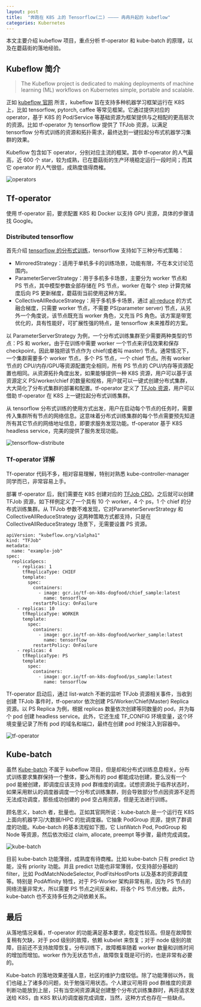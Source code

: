 ```yaml
---
layout: post
title:  "奔跑在 K8S 上的 Tensorflow(二) ———— 冉冉升起的 kubeflow"
categories: Kubernetes
---
```


本文主要介绍 kubeflow 项目，重点分析 tf-operator 和 kube-batch 的原理，以及在蘑菇街的落地经验。

## Kubeflow 简介

> The Kubeflow project is dedicated to making deployments of machine learning (ML) workflows on Kubernetes simple, portable and scalable. 

正如 [kubeflow 官网](https://www.kubeflow.org/) 所言，kubeflow 旨在支持多种机器学习框架运行在 K8S 上，比如 tensorflow, pytorch, caffee 等常见框架。它通过提供对应的 operator，基于 K8S 的 Pod/Service 等基础资源为框架提供与之相配的更高层次的资源。比如 tf-operator 为 tensorflow 提供了 TFJob 资源，以满足 tensorflow 分布式训练的资源和拓扑需求，最终达到一键拉起分布式机器学习集群的效果。

Kubeflow 包含如下 operator，分别对应主流的框架。其中 tf-operator 的人气最高，近 600 个 star，较为成熟，已在蘑菇街的生产环境稳定运行一段时间；而其它 operator 的人气很低，成熟度值得商榷。

![operators](http://wsfdl.oss-cn-qingdao.aliyuncs.com/kubeflow-operators.png)

## Tf-operator

使用 tf-operator 前，要求配置 K8S 和 Docker 以支持 GPU 资源，具体的步骤请找 Google。 

### Distributed tensorflow

首先介绍 [tensorflow 的分布式训练](https://github.com/tensorflow/tensorflow/tree/master/tensorflow/contrib/distribute)，tensorflow 支持如下三种分布式策略：

- MirroredStrategy：适用于单机多卡的训练场景，功能有限，不在本文讨论范围内。
- ParameterServerStrategy：用于多机多卡场景，主要分为 worker 节点和 PS 节点，其中模型参数全部存储在 PS 节点，worker 在每个 step 计算完梯度后向 PS 更新梯度，蘑菇街当前使用这种方案。
- CollectiveAllReduceStrategy：用于多机多卡场景，通过 [all-reduce](https://github.com/baidu-research/baidu-allreduce/blob/master/collectives.cu#L156) 的方式融合梯度，只需要 worker 节点，不需要 PS(parameter server) 节点，从另外一个角度说，该节点既充当 worker 角色，又充当 PS 角色。该方案是带宽优化的，具有性能好，可扩展性强的特点，是 tensorflow 未来推荐的方案。

以 ParameterServerStrategy 为例，一个分布式训练集群至少需要两种类型的节点：PS 和 worker。由于在训练中需要 worker 一个节点来评估效果和保存 checkpoint，因此单独把该节点作为 chief(或者叫 master) 节点。通常情况下，一个集群需要多个 worker 节点，多个 PS 节点，一个 chief 节点。所有 worker 节点的 CPU/内存/GPU等资源配置完全相同，所有 PS 节点的 CPU/内存等资源配置也相同。从资源拓扑角度出发，如果能够提供一种 K8S 资源，用户可以基于该资源定义 PS/worker/chief 的数量和规格，用户就可以一键式创建分布式集群，大大简化了分布式集群的部署和配置。tf-operator 定义了 [TFJob 资源](https://github.com/kubeflow/tf-operator/blob/master/tf_job_design_doc.md)，用户可以借助 tf-operator 在 K8S 上一键拉起分布式训练集群。

从 tensorflow 分布式训练的使用方式出发，用户在启动每个节点的任务时，需要传入集群所有节点的网络信息。这意味着分布式训练集群的每个节点需要预先知道所有其它节点的网络地址信息，即要求服务发现功能。tf-operator 基于 K8S headless service，完美的提供了服务发现功能。

![tensorflow-distribute](http://wsfdl.oss-cn-qingdao.aliyuncs.com/tensorflow-distribute-config.png)

### Tf-operator 详解

Tf-operator 代码不多，相对容易理解，特别对熟悉 kube-controller-manager 同学而已，非常容易上手。

部署 tf-operator 后，我们需要在 K8S 创建对应的 [TFJob CRD](https://kubernetes.io/docs/concepts/extend-kubernetes/api-extension/custom-resources/)。之后就可以创建 TFJob 资源，如下样例定义了一个具有 10 个 worker，4 个 ps，1 个 chief 的分布式训练集群。从 TFJob 参数不难发现，它对ParameterServerStrategy 和 CollectiveAllReduceStrategy 这两种策略方式都支持，只是在 CollectiveAllReduceStrategy 场景下，无需要设置 PS 资源。

```
apiVersion: "kubeflow.org/v1alpha1"
kind: "TFJob"
metadata:
  name: "example-job"
spec:
  replicaSpecs:
    - replicas: 1
      tfReplicaType: CHIEF 
      template:
        spec:
          containers:
            - image: gcr.io/tf-on-k8s-dogfood/chief_sample:latest
              name: tensorflow
          restartPolicy: OnFailure
    - replicas: 10
      tfReplicaType: WORKER
      template:
        spec:
          containers:
            - image: gcr.io/tf-on-k8s-dogfood/worker_sample:latest
              name: tensorflow
          restartPolicy: OnFailure
    - replicas: 4
      tfReplicaType: PS
      template:
        spec:
          containers:
            - image: gcr.io/tf-on-k8s-dogfood/ps_sample:latest
              name: tensorflow
```

Tf-operator 启动后，通过 list-watch 不断的监听 TFJob 资源相关事件，当收到创建 TFJob 事件时，tf-operator 依次创建 PS/Worker/Chief(Master) Replica 资源。以 PS Replica 为例，根据 replicas 数量依次创建等同数量的 pod，并为每个 pod 创建 headless service。此外，它还生成 TF_CONFIG 环境变量，这个环境变量记录了所有 pod 的域名和端口，最终在创建 pod 时候注入到容器中。  

![tf-operator](http://wsfdl.oss-cn-qingdao.aliyuncs.com/tf-operator.png)

## Kube-batch

虽然 [Kube-batch](https://github.com/kubernetes-sigs/kube-batch) 不属于 kubeflow 项目，但是却和分布式训练息息相关。分布式训练要求集群保持一个整体，要么所有的 pod 都能成功创建，要么没有一个 pod 能被创建，即调度应该支持 pod 群维度的调度。试想资源处于临界状态时，如果采用默认的调度器调度一个分布式训练集群，则会导致部分节点因资源不足而无法成功调度，那些成功创建的 pod 空占用资源，但是无法进行训练。

顾名思义，batch 者，批量也。正如其官网所说：kube-batch 是一个运行在 K8S 上面向机器学习/大数据/HPC 的批调度器。它抽象 PodGroup 资源，提供了群调度的功能。Kube-batch 的基本流程如下图，它 ListWatch Pod, PodGroup 和 Node 等资源，然后依次经过 claim, allocate, preempt 等步骤，最终完成调度。

![kube-batch](http://wsfdl.oss-cn-qingdao.aliyuncs.com/kube-batch.png)

目前 kube-batch 功能薄弱，成熟度有待商榷。比如 kube-batch 只有 predict 功能，没有 priority 功能。并且 predict 功能也非常薄弱，仅支持部分基础的 filter，比如 PodMatchNodeSelector, PodFitsHostPorts 以及基本的资源调度等。特别是 PodAffinity 特性，对于 PS-Worker 架构非常有用，因为 PS 节点的网络流量非常大，所以需要 PS 节点之间反亲和，将各个 PS 节点分散。此外，kube-batch 也不支持多任务之间依赖关系。

## 最后

从落地情况来看，tf-operator 的功能满足基本要求，稳定性较高。但是在故障恢复稍有欠缺，对于 pod 级别的故障，依赖 kubelet 来恢复；对于 node 级别的故障，目前还不支持故障恢复。分布训练下，故障概率随着 worker 数量和训练时间的增加而增加。worker 作为无状态节点，故障恢复既是可行的，也是非常有必要的。

Kube-batch 的落地效果差强人意，社区的维护力度较低。除了功能薄弱以外，我们也碰上了诸多的问题，处于勉强可用状态。个人建议可用将 pod 群维度的资源判断功能放到上层，只有当空闲资源满足创建整个分布式训练集群时，再将请求发送给 K8S，由 K8S 默认的调度器完成调度，当然，这种方式也存在一些缺点。